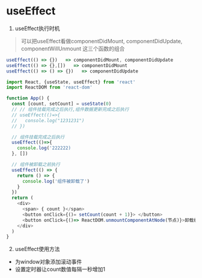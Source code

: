 # useEffect

1. useEffect执行时机
> 可以把useEffect看做componentDidMount, componentDidUpdate, componentWillUnmount 这三个函数的组合

```js
useEffect(() => {})   => componentDidMount, componentDidUpdate
useEffect(() => {},[])   => componentDidMount
useEffect(() => () => {})   => componentDidUpdate

```


```js
import React, {useState, useEffect} from 'react'
import ReactDOM from 'react-dom'

function App() {
  const [count, setCount] = useState(0)
  // // 组件挂载完成之后执行,组件数据更新完成之后执行
  // useEffect(()=>{
  //   console.log("1231231")
  // })

  // 组件挂载完成之后执行
  useEffect(()=>{
    console.log('222222)
  }, [])

  // 组件被卸载之前执行
  useEffect(() => {
    return () => {
      console.log('组件被卸载了')
    }
  })
  return (
    <div>
      <span> { count }</span>
      <button onClick={()= setCount(count + 1)}> </button>
      <button onClick={()=> ReactDOM.unmountComponentAtNode(节点)}>卸载组件 </button>
    </div>
  )
}

```

2. useEffect使用方法
  - 为window对象添加滚动事件
  - 设置定时器让count数值每隔一秒增加1
